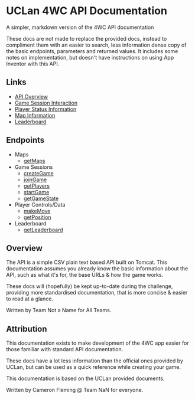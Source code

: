 # UCLan 4WC API Documentation
A simpler, markdown version of the 4WC API documentation

These docs are not made to replace the provided docs, instead to compliment them with an easier to search, less information dense copy of the basic endpoints, parameters and returned values.
It includes some notes on implementation, but doesn't have instructions on using App Inventor with this API.

## Links

- [API Overview](https://github.com/UCLanTeamNaN/api-docs/blob/master/docs/overview.md)
- [Game Session Interaction](https://github.com/UCLanTeamNaN/api-docs/blob/master/docs/game.md)
- [Player Status Information](https://github.com/UCLanTeamNaN/api-docs/blob/master/docs/players.md)
- [Map Information](https://github.com/UCLanTeamNaN/api-docs/blob/master/docs/maps.md)
- [Leaderboard](https://github.com/UCLanTeamNaN/api-docs/blob/master/docs/leaderboard.md)

## Endpoints

- Maps
    - [getMaps](https://github.com/UCLanTeamNaN/api-docs/blob/master/docs/maps.md#get-all-maps)
- Game Sessions
    - [createGame](https://github.com/UCLanTeamNaN/api-docs/blob/master/docs/game.md#create-game)
    - [joinGame](https://github.com/UCLanTeamNaN/api-docs/blob/master/docs/game.md#join-game)
    - [getPlayers](https://github.com/UCLanTeamNaN/api-docs/blob/master/docs/game.md#get-players-in-current-game)
    - [startGame](https://github.com/UCLanTeamNaN/api-docs/blob/master/docs/game.md#join-game)
    - [getGameState](https://github.com/UCLanTeamNaN/api-docs/blob/master/docs/game.md#get-game-state)
- Player Controls/Data
    - [makeMove](https://github.com/UCLanTeamNaN/api-docs/blob/master/docs/players.md#make-move)
    - [getPosition](https://github.com/UCLanTeamNaN/api-docs/blob/master/docs/players.md#get-position)
- Leaderboard
    - [getLeaderboard](https://github.com/UCLanTeamNaN/api-docs/blob/master/docs/leaderboard.md#get-current-challenge-leaderboard)

## Overview

The API is a simple CSV plain text based API built on Tomcat.
This documentation assumes you already know the basic information about the API,
such as what it's for, the base URLs & how the game works.

These docs will (hopefully) be kept up-to-date during the challenge, providing more
standardised documentation, that is more concise & easier to read at a glance.

Written by Team Not a Name for All Teams.

## Attribution

This documentation exists to make development of the 4WC app easier for those familiar with standard API documentation. 

These docs have a lot less information than the official ones provided by UCLan, but can be used as a quick reference while creating your game.

This documentation is based on the UCLan provided documents.

Written by Cameron Fleming @ Team NaN for everyone.
